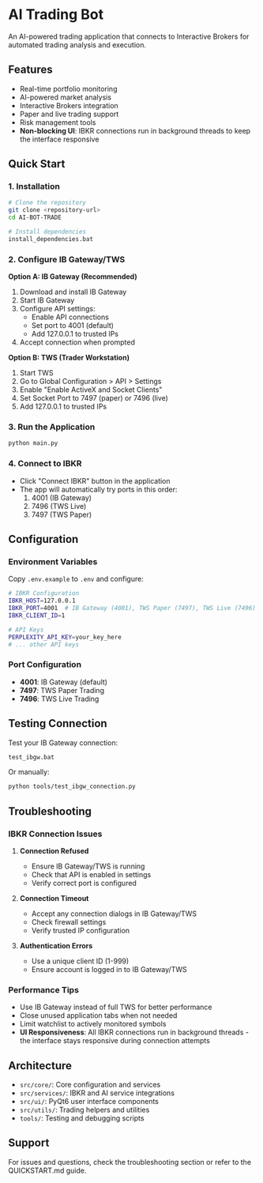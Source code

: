 # AI Trading Bot

An AI-powered trading application that connects to Interactive Brokers for automated trading analysis and execution.

## Features

- Real-time portfolio monitoring
- AI-powered market analysis
- Interactive Brokers integration
- Paper and live trading support
- Risk management tools
- **Non-blocking UI**: IBKR connections run in background threads to keep the interface responsive

## Quick Start

### 1. Installation

```bash
# Clone the repository
git clone <repository-url>
cd AI-BOT-TRADE

# Install dependencies
install_dependencies.bat
```

### 2. Configure IB Gateway/TWS

**Option A: IB Gateway (Recommended)**
1. Download and install IB Gateway
2. Start IB Gateway
3. Configure API settings:
   - Enable API connections
   - Set port to 4001 (default)
   - Add 127.0.0.1 to trusted IPs
4. Accept connection when prompted

**Option B: TWS (Trader Workstation)**
1. Start TWS
2. Go to Global Configuration > API > Settings
3. Enable "Enable ActiveX and Socket Clients"
4. Set Socket Port to 7497 (paper) or 7496 (live)
5. Add 127.0.0.1 to trusted IPs

### 3. Run the Application

```bash
python main.py
```

### 4. Connect to IBKR

- Click "Connect IBKR" button in the application
- The app will automatically try ports in this order:
  1. 4001 (IB Gateway)
  2. 7496 (TWS Live)
  3. 7497 (TWS Paper)

## Configuration

### Environment Variables

Copy `.env.example` to `.env` and configure:

```bash
# IBKR Configuration
IBKR_HOST=127.0.0.1
IBKR_PORT=4001  # IB Gateway (4001), TWS Paper (7497), TWS Live (7496)
IBKR_CLIENT_ID=1

# API Keys
PERPLEXITY_API_KEY=your_key_here
# ... other API keys
```

### Port Configuration

- **4001**: IB Gateway (default)
- **7497**: TWS Paper Trading
- **7496**: TWS Live Trading

## Testing Connection

Test your IB Gateway connection:

```bash
test_ibgw.bat
```

Or manually:

```bash
python tools/test_ibgw_connection.py
```

## Troubleshooting

### IBKR Connection Issues

1. **Connection Refused**
   - Ensure IB Gateway/TWS is running
   - Check that API is enabled in settings
   - Verify correct port is configured

2. **Connection Timeout**
   - Accept any connection dialogs in IB Gateway/TWS
   - Check firewall settings
   - Verify trusted IP configuration

3. **Authentication Errors**
   - Use a unique client ID (1-999)
   - Ensure account is logged in to IB Gateway/TWS

### Performance Tips

- Use IB Gateway instead of full TWS for better performance
- Close unused application tabs when not needed
- Limit watchlist to actively monitored symbols
- **UI Responsiveness**: All IBKR connections run in background threads - the interface stays responsive during connection attempts

## Architecture

- `src/core/`: Core configuration and services
- `src/services/`: IBKR and AI service integrations
- `src/ui/`: PyQt6 user interface components
- `src/utils/`: Trading helpers and utilities
- `tools/`: Testing and debugging scripts

## Support

For issues and questions, check the troubleshooting section or refer to the QUICKSTART.md guide.